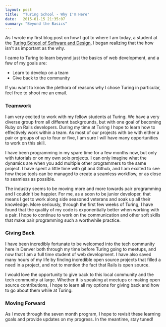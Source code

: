 ```yaml
---
layout: post
title:  "Turing School - Why I'm Here"
date:   2015-01-15 21:35:07
summary: "Beyond the Basics"
---
```

As I wrote my first blog post on how I got to where I am today, a student at the
[Turing School of Software and Design](http://www.turing.io), I began realizing
that the how isn't as important as the why.

I came to Turing to learn beyond just the basics of web development, and a few
of my goals are:

- Learn to develop on a team
- Give back to the community

If you want to know the plethora of reasons why I chose Turing in particular, feel free to shoot me an
email.

### Teamwork

I am very excited to work with my fellow students at Turing. We have a very
diverse group from all different backgrounds, but with one goal of becoming Ruby
on Rails developers. During my time at Turing I hope to learn how to effectively
work within a team. As most of our projects with be with either a pair or groups
of up to four or five, I am sure I will have many opportunities to work on this
skill.

I have been programming in my spare time for a few months now, but only with
tutorials or on my own solo projects. I can only imagine what the dynamics are when
you add multiple other programmers to the same project. I have spent a little
time with git and Github, and I am excited to see how these tools can be managed
to create a seamless workflow, or as close to seamless as possible.

The industry seems to be moving more and more towards pair programming and I
couldn't be happier. For me, as a soon to be junior developer, that means I get
to work along side seasoned veterans and soak up all their knowledge. More
seriously, through the first few weeks of Turing, I have found that the quality
of my code is exponentially better when working with a pair. I hope to continue
to work on the communication and other soft skills that make pair programming
such a worthwhile practice.

### Giving Back

I have been incredibly fortunate to be welcomed into the tech community here in
Denver both through my time before Turing going to meetups, and now that I am a full
time student of web development. I have also saved many hours of my life by
finding incredible open source projects that filled a need in a project, and not
to mention the fact that Rails is open source.

I would love the opportunity to
give back to this local community and the tech community at large. Whether it is
speaking at meetups or making open source contributions, I hope to learn all
my options for giving back and how to go about them while at Turing.

### Moving Forward

As I move through the seven month program, I hope to revisit these learning goals and
provide updates on my progress. In the meantime, stay tuned!
